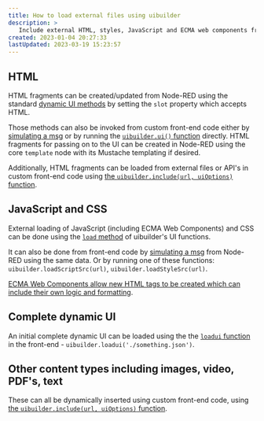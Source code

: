 ```yaml
---
title: How to load external files using uibuilder
description: >
   Include external HTML, styles, JavaScript and ECMA web components from external files.
created: 2023-01-04 20:27:33
lastUpdated: 2023-03-19 15:23:57
---
```


## HTML

HTML fragments can be created/updated from Node-RED using the standard [dynamic UI methods]() by setting the `slot` property which accepts HTML. 

Those methods can also be invoked from custom front-end code either by [simulating a msg](client-docs/features#set-function) or by running the [`uibuilder.ui()` function](client-docs/functions#uijson-directly-manage-ui-via-json) directly. HTML fragments for passing on to the UI can be created in Node-RED using the core `template` node with its Mustache templating if desired.

Additionally, HTML fragments can be loaded from external files or API's in custom front-end code using [the `uibuilder.include(url, uiOptions)` function](client-docs/functions#includeurl-id-parentselector---insert-an-external-file-into-the-web-page).

## JavaScript and CSS

External loading of JavaScript (including ECMA Web Components) and CSS can be done using the [`load` method](client-docs/config-driven-ui.md#method-load) of uibuilder's UI functions. 

It can also be done from front-end code by [simulating a msg](client-docs/features#set-function) from Node-RED using the same data. Or by running one of these functions: `uibuilder.loadScriptSrc(url)`, `uibuilder.loadStyleSrc(url)`.

[ECMA Web Components allow new HTML tags to be created which can include their own logic and formatting](https://github.com/TotallyInformation/web-components).

## Complete dynamic UI

An initial complete dynamic UI can be loaded using the the [`loadui` function](client-docs/functions#loaduiurl-load-a-dynamic-ui-from-a-json-web-reponse) in the front-end - `uibuilder.loadui('./something.json')`.

## Other content types including images, video, PDF's, text

These can all be dynamically inserted using custom front-end code, using [the `uibuilder.include(url, uiOptions)` function](client-docs/functions#includeurl-id-parentselector---insert-an-external-file-into-the-web-page).
